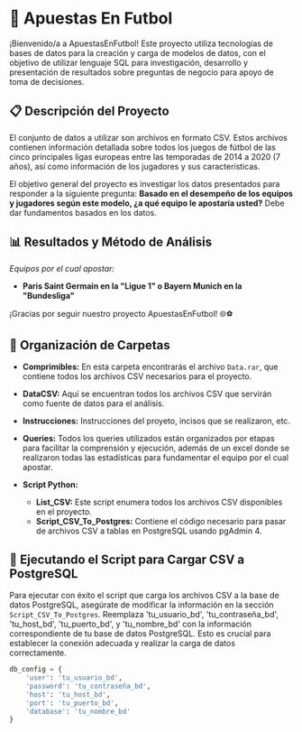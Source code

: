 # 🚀 Apuestas En Futbol

¡Bienvenido/a a ApuestasEnFutbol! Este proyecto utiliza tecnologías de bases de datos para la creación y carga de modelos de datos, con el objetivo de utilizar lenguaje SQL para investigación, desarrollo y presentación de resultados sobre preguntas de negocio para apoyo de toma de decisiones.

## 📋 Descripción del Proyecto

El conjunto de datos a utilizar son archivos en formato CSV. Estos archivos contienen información detallada sobre todos los juegos de fútbol de las cinco principales ligas europeas entre las temporadas de 2014 a 2020 (7 años), así como información de los jugadores y sus características.

El objetivo general del proyecto es investigar los datos presentados para responder a la siguiente pregunta: **Basado en el desempeño de los equipos y jugadores según este modelo, ¿a qué equipo le apostaría usted?** Debe dar fundamentos basados en los datos.

## 📊 Resultados y Método de Análisis

*Equipos por el cual apostar:*

- **Paris Saint Germain en la "Ligue 1" o Bayern Munich en la "Bundesliga"**

¡Gracias por seguir nuestro proyecto ApuestasEnFutbol! 🌐⚽️

## 📂 Organización de Carpetas

- **Comprimibles:** En esta carpeta encontrarás el archivo `Data.rar`, que contiene todos los archivos CSV necesarios para el proyecto.

- **DataCSV:** Aquí se encuentran todos los archivos CSV que servirán como fuente de datos para el análisis.

- **Instrucciones:** Instrucciones del proyeto, incisos que se realizaron, etc.

- **Queries:** Todos los queries utilizados están organizados por etapas para facilitar la comprensión y ejecución, además de un excel donde se realizaron todas las estadísticas para fundamentar el equipo por el cual apostar.

- **Script Python:**
  - **List_CSV:** Este script enumera todos los archivos CSV disponibles en el proyecto.
  - **Script_CSV_To_Postgres:** Contiene el código necesario para pasar de archivos CSV a tablas en PostgreSQL usando pgAdmin 4.

## 🚀 Ejecutando el Script para Cargar CSV a PostgreSQL

Para ejecutar con éxito el script que carga los archivos CSV a la base de datos PostgreSQL, asegúrate de modificar la información en la sección `Script_CSV_To_Postgres`. Reemplaza 'tu_usuario_bd', 'tu_contraseña_bd', 'tu_host_bd', 'tu_puerto_bd', y 'tu_nombre_bd' con la información correspondiente de tu base de datos PostgreSQL. Esto es crucial para establecer la conexión adecuada y realizar la carga de datos correctamente.

```python
db_config = {
    'user': 'tu_usuario_bd',
    'password': 'tu_contraseña_bd',
    'host': 'tu_host_bd',
    'port': 'tu_puerto_bd',
    'database': 'tu_nombre_bd'
}
